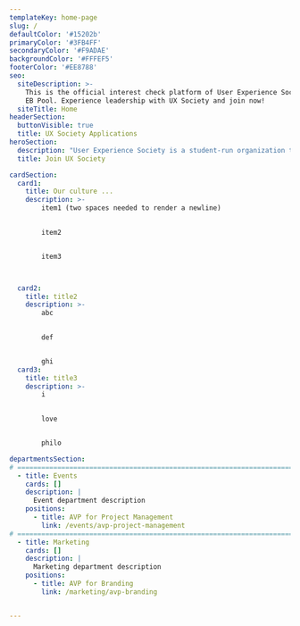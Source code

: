 ```yaml
---
templateKey: home-page
slug: /
defaultColor: '#15202b'
primaryColor: '#3FB4FF'
secondaryColor: '#F9ADAE'
backgroundColor: '#FFFEF5'
footerColor: '#EE8788'
seo:
  siteDescription: >-
    This is the official interest check platform of User Experience Society for
    EB Pool. Experience leadership with UX Society and join now!
  siteTitle: Home
headerSection:
  buttonVisible: true
  title: UX Society Applications
heroSection:
  description: "User Experience Society is a student-run organization that advocates and practices human-centered design. We combine this with a growth mindset, to create a strong mentorship culture that raises design leaders who are capable of creating positive change in the community."
  title: Join UX Society

cardSection:
  card1:
    title: Our culture ...
    description: >- 
        item1 (two spaces needed to render a newline)
        

        item2


        item3



  card2:
    title: title2
    description: >- 
        abc
        

        def


        ghi
  card3:
    title: title3
    description: >- 
        i
        

        love


        philo

departmentsSection:
# ====================================================================================================
  - title: Events
    cards: []
    description: |
      Event department description
    positions:
      - title: AVP for Project Management
        link: /events/avp-project-management
# ====================================================================================================
  - title: Marketing
    cards: []
    description: |
      Marketing department description
    positions:
      - title: AVP for Branding
        link: /marketing/avp-branding


---
```

